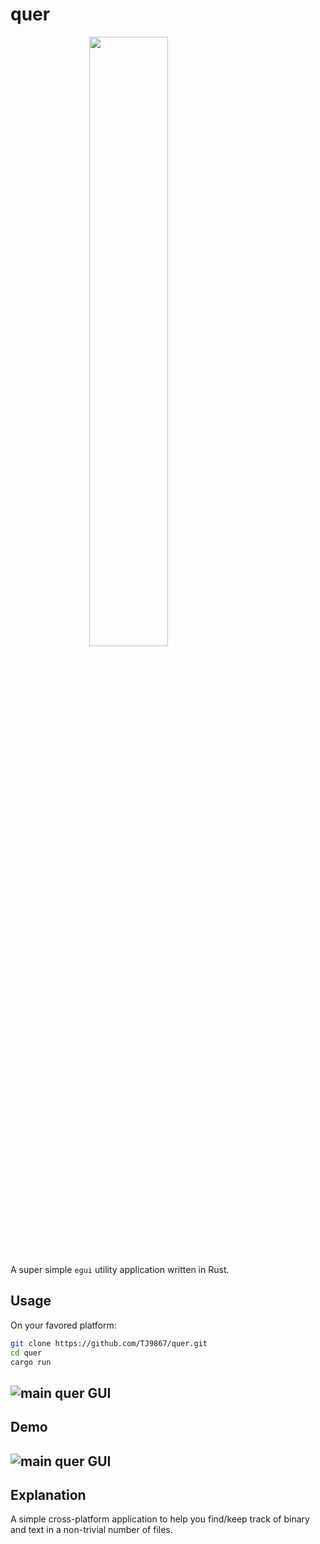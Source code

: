 # quer
<img src="https://raw.githubusercontent.com/TJ9867/quer/main/rsrc/icon/quer-icon-512x512.png"
     style="display:block;float:none;margin-left:auto;margin-right:auto;width:50%">


A super simple `egui` utility application written in Rust.

## Usage
On your favored platform:
```bash
git clone https://github.com/TJ9867/quer.git
cd quer
cargo run
```

![main quer GUI](https://raw.githubusercontent.com/TJ9867/quer/main/rsrc/main_gui.png)
---
## Demo
![main quer GUI](https://raw.githubusercontent.com/TJ9867/quer/main/rsrc/example_usage.gif)
---

## Explanation
A simple cross-platform application to help you find/keep track of binary and text in a non-trivial number of files.

